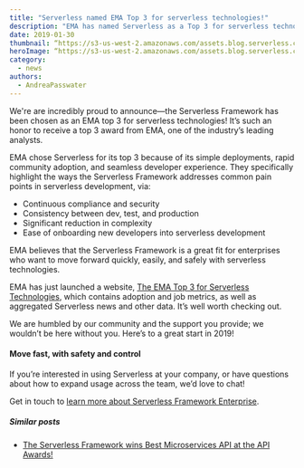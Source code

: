 ```yaml
---
title: "Serverless named EMA Top 3 for serverless technologies!"
description: "EMA has named Serverless as a Top 3 for serverless technologies in their recently-launched serverless report."
date: 2019-01-30
thumbnail: “https://s3-us-west-2.amazonaws.com/assets.blog.serverless.com/top-3/top-3-thumbnail.png”
heroImage: “https://s3-us-west-2.amazonaws.com/assets.blog.serverless.com/top-3/top-3-header.png”
category:
  - news
authors: 
  - AndreaPasswater
---
```


We're are incredibly proud to announce—the Serverless Framework has been chosen as an EMA top 3 for serverless technologies! It’s such an honor to receive a top 3 award from EMA, one of the industry’s leading analysts.

EMA chose Serverless for its top 3 because of its simple deployments, rapid community adoption, and seamless developer experience. They specifically highlight the ways the Serverless Framework addresses common pain points in serverless development, via:

- Continuous compliance and security
- Consistency between dev, test, and production
- Significant reduction in complexity
- Ease of onboarding new developers into serverless development

EMA believes that the Serverless Framework is a great fit for enterprises who want to move forward quickly, easily, and safely with serverless technologies.

EMA has just launched a website, [The EMA Top 3 for Serverless Technologies](https://www.ematop3.com/serverless.html), which contains adoption and job metrics, as well as aggregated Serverless news and other data. It’s well worth checking out.

We are humbled by our community and the support you provide; we wouldn’t be here without you. Here’s to a great start in 2019!

#### Move fast, with safety and control

If you’re interested in using Serverless at your company, or have questions about how to expand usage across the team, we’d love to chat!

Get in touch to [learn more about Serverless Framework Enterprise](https://serverless.com/enterprise/).

##### Similar posts

- [The Serverless Framework wins Best Microservices API at the API Awards!](https://serverless.com/blog/serverless-framework-wins-best-microservices-api-awards/)
